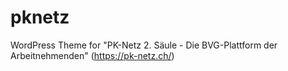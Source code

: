 # pknetz
 WordPress Theme for "PK-Netz 2. Säule - Die BVG-Plattform der Arbeitnehmenden" (https://pk-netz.ch/)
